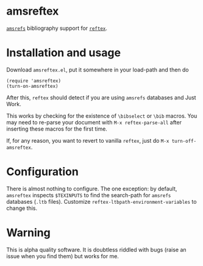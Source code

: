 # amsreftex

[`amsrefs`](http://www.ams.org/publications/authors/tex/amsrefs)
bibliography support for
[`reftex`](https://www.gnu.org/software/auctex/reftex.html).

# Installation and usage

Download `amsreftex.el`, put it somewhere in your load-path
and then do
```elisp
(require 'amsreftex)
(turn-on-amsreftex)
```

After this, `reftex` should detect if you are using `amsrefs`
databases and Just Work.

This works by checking for the existence of `\bibselect` or
`\bib` macros.  You may need to re-parse your document with
`M-x reftex-parse-all` after inserting these macros for the
first time.

If, for any reason, you want to revert to vanilla `reftex`,
just do `M-x turn-off-amsreftex`.

# Configuration

There is almost nothing to configure.  The one exception: by
default, `amsreftex` inspects `$TEXINPUTS` to find the
search-path for `amsrefs` databases (`.ltb` files).
Customize `reftex-ltbpath-environment-variables` to change this.


# Warning

This is alpha quality software.  It is doubtless riddled
with bugs (raise an issue when you find them) but works for
me.

